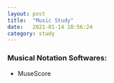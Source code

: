 ```yaml
---
layout: post
title:  "Music Study"
date:   2021-01-14 18:56:24
category: study
---
```


### Musical Notation Softwares:

* MuseScore